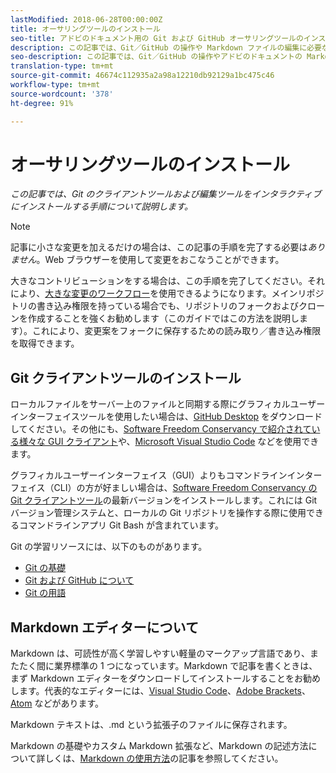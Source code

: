```yaml
---
lastModified: 2018-06-28T00:00:00Z
title: オーサリングツールのインストール
seo-title: アドビのドキュメント用の Git および GitHub オーサリングツールのインストール
description: この記事では、Git／GitHub の操作や Markdown ファイルの編集に必要なクライアントツールのダウンロードとインストールについて説明します。
seo-description: この記事では、Git／GitHub の操作やアドビのドキュメントの Markdown ファイルの編集に必要なクライアントツールのダウンロードとインストールについて説明します。
translation-type: tm+mt
source-git-commit: 46674c112935a2a98a12210db92129a1bc475c46
workflow-type: tm+mt
source-wordcount: '378'
ht-degree: 91%

---
```



# オーサリングツールのインストール

*この記事では、Git のクライアントツールおよび編集ツールをインタラクティブにインストールする手順について説明します。*

>[!NOTE]
>
>記事に小さな変更を加えるだけの場合は、この記事の手順を完了する必要は&#x200B;*ありません*。Web ブラウザーを使用して変更をおこなうことができます。
>
> 大きなコントリビューションをする場合は、この手順を完了してください。それにより、[大きな変更のワークフロー](local-repo.md)を使用できるようになります。メインリポジトリの書き込み権限を持っている場合でも、リポジトリのフォークおよびクローンを作成することを強くお勧めします（このガイドではこの方法を説明します）。これにより、変更案をフォークに保存するための読み取り／書き込み権限を取得できます。

## Git クライアントツールのインストール

ローカルファイルをサーバー上のファイルと同期する際にグラフィカルユーザーインターフェイスツールを使用したい場合は、[GitHub Desktop](https://desktop.github.com/) をダウンロードしてください。その他にも、[Software Freedom Conservancy で紹介されている様々な GUI クライアント](https://git-scm.com/downloads/guis)や、[Microsoft Visual Studio Code](https://www.visualstudio.com/products/code-vs.aspx) などを使用できます。

グラフィカルユーザーインターフェイス（GUI）よりもコマンドラインインターフェイス（CLI）の方が好ましい場合は、[Software Freedom Conservancy の Git クライアントツール](https://git-scm.com/downloads)の最新バージョンをインストールします。これには Git バージョン管理システムと、ローカルの Git リポジトリを操作する際に使用できるコマンドラインアプリ Git Bash が含まれています。

Git の学習リソースには、以下のものがあります。

* [Git の基礎](https://git-scm.com/book/en/v2/Getting-Started-Git-Basics)
* [Git および GitHub について](https://help.github.com/articles/good-resources-for-learning-git-and-github/)
* [Git の用語](https://help.github.com/articles/github-glossary)

## Markdown エディターについて

Markdown は、可読性が高く学習しやすい軽量のマークアップ言語であり、またたく間に業界標準の 1 つになっています。Markdown で記事を書くときは、まず Markdown エディターをダウンロードしてインストールすることをお勧めします。代表的なエディターには、[Visual Studio Code](https://code.visualstudio.com/)、[Adobe Brackets](https://brackets.io)、[Atom](https://atom.io) などがあります。

Markdown テキストは、.md という拡張子のファイルに保存されます。

Markdown の基礎やカスタム Markdown 拡張など、Markdown の記述方法について詳しくは、[Markdown の使用方法](../writing-essentials/markdown.md)の記事を参照してください。

<!--
## Adobe Docs Authoring Pack

Install the Docs Authoring Pack. This set of extensions includes basic authoring assistance for help when writing Markdown, and a preview feature, so that you can see what the Markdown looks like in the style of the docs.adobe.com site.

Link when available
-->
